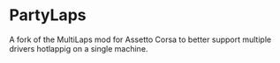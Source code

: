 # PartyLaps
A fork of the MultiLaps mod for Assetto Corsa to better support multiple drivers hotlappig on a single machine.
